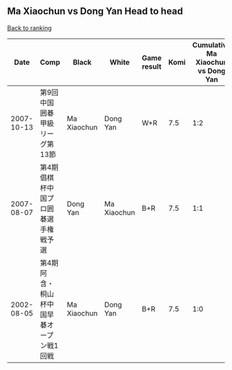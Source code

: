 ## Ma Xiaochun vs Dong Yan Head to head

[Back to ranking](../../index.md)




| **Date** | **Comp** | **Black** | **White** | **Game result** | **Komi** | **Cumulative Ma Xiaochun vs Dong Yan** | **Ma Xiaochun streak** | **Dong Yan streak** | 
| --- | --- | --- | --- | --- | --- | --- | --- | --- |
| 2007-10-13 | 第9回中国囲碁甲級リーグ第13節 | Ma Xiaochun | Dong Yan | W+R | 7.5 | 1:2 | 0 | 2 | 
| 2007-08-07 | 第4期倡棋杯中国プロ囲碁選手権戦予選 | Dong Yan | Ma Xiaochun | B+R | 7.5 | 1:1 | 0 | 1 | 
| 2002-08-05 | 第4期阿含・桐山杯中国早碁オープン戦1回戦 | Ma Xiaochun | Dong Yan | B+R | 7.5 | 1:0 | 1 | 0 |




